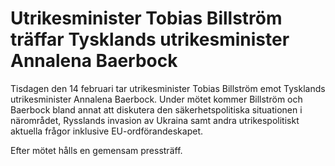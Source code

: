 # Utrikesminister Tobias Billström träffar Tysklands utrikesminister Annalena Baerbock

Tisdagen den 14 februari tar utrikesminister Tobias Billström emot Tysklands utrikesminister Annalena Baerbock. Under mötet kommer Billström och Baerbock bland annat att diskutera den säkerhetspolitiska situationen i närområdet, Rysslands invasion av Ukraina samt andra utrikespolitiskt aktuella frågor inklusive EU-ordförandeskapet.

Efter mötet hålls en gemensam pressträff.
